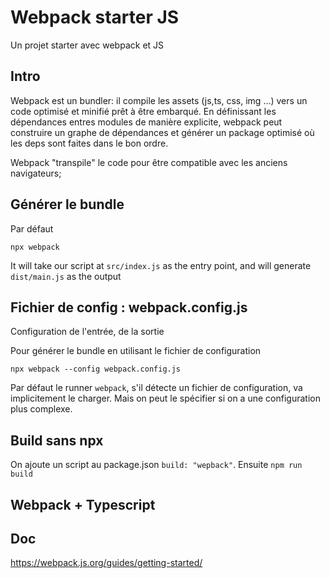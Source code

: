 # Webpack starter JS

Un projet starter avec webpack et JS

## Intro

Webpack est un bundler: il compile les assets (js,ts, css, img ...) vers un code optimisé et minifié prêt à être embarqué. En définissant les dépendances entres modules de manière explicite, webpack peut construire un graphe de dépendances et générer un package optimisé où les deps sont faites dans le bon ordre. 

Webpack "transpile" le code pour être compatible avec les anciens navigateurs;

## Générer le bundle

Par défaut

`npx webpack`

It will take our script at `src/index.js` as the entry point, and will generate `dist/main.js` as the output

## Fichier de config : webpack.config.js

Configuration de l'entrée, de la sortie

Pour générer le bundle en utilisant le fichier de configuration

`npx webpack --config webpack.config.js`

Par défaut le runner `webpack`, s'il détecte un fichier de configuration, va implicitement le charger. Mais on peut le spécifier si on a une configuration plus complexe.

## Build sans npx

On ajoute un script au package.json `build: "wepback"`. Ensuite `npm run build`

## Webpack + Typescript

## Doc

https://webpack.js.org/guides/getting-started/